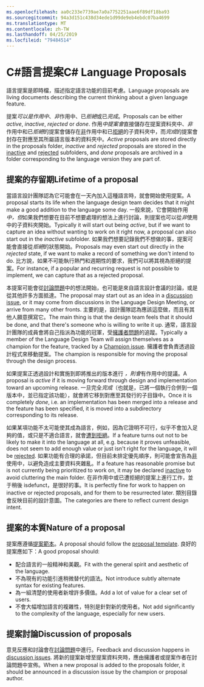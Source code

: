 ```yaml
---
ms.openlocfilehash: aa0c233e7739ae7a0a7752251aae6f89df18ba93
ms.sourcegitcommit: 94a3d151c438d34ede1d99de9eb4ebdc07ba4699
ms.translationtype: MT
ms.contentlocale: zh-TW
ms.lasthandoff: 04/25/2019
ms.locfileid: "79484514"
---
```

# <a name="c-language-proposals"></a><span data-ttu-id="690a9-101">C#語言提案</span><span class="sxs-lookup"><span data-stu-id="690a9-101">C# Language Proposals</span></span>

<span data-ttu-id="690a9-102">語言提案是即時檔，描述指定語言功能的目前考慮。</span><span class="sxs-lookup"><span data-stu-id="690a9-102">Language proposals are living documents describing the current thinking about a given language feature.</span></span>

<span data-ttu-id="690a9-103">提案*可以是作用中*、*非*作用中、已*拒絕*或已*完成*。</span><span class="sxs-lookup"><span data-stu-id="690a9-103">Proposals can be either *active*, *inactive*, *rejected* or *done*.</span></span> <span data-ttu-id="690a9-104">作用*中提案會*直接儲存在提案資料夾中、*非*作用中和已*拒絕*的提案會儲存在[非](proposals/inactive)作用中和已[拒絕](proposals/rejected)的子資料夾中，而*完成*的提案會封存在對應至其所屬語言版本的資料夾中。</span><span class="sxs-lookup"><span data-stu-id="690a9-104">*Active* proposals are stored directly in the proposals folder, *inactive* and *rejected* proposals are stored in the [inactive](proposals/inactive) and [rejected](proposals/rejected) subfolders, and *done* proposals are archived in a folder corresponding to the language version they are part of.</span></span>

## <a name="lifetime-of-a-proposal"></a><span data-ttu-id="690a9-105">提案的存留期</span><span class="sxs-lookup"><span data-stu-id="690a9-105">Lifetime of a proposal</span></span>

<span data-ttu-id="690a9-106">當語言設計團隊認為它可能會在一天內加入這種語言時，就會開始使用提案。</span><span class="sxs-lookup"><span data-stu-id="690a9-106">A proposal starts its life when the language design team decides that it might make a good addition to the language some day.</span></span> <span data-ttu-id="690a9-107">一般來說，它會開始作用*中，但*如果我們想要在目前不想要處理的想法上進行討論，則提案也可以從*非*使用中的子資料夾開始。</span><span class="sxs-lookup"><span data-stu-id="690a9-107">Typically it will start out being *active*, but if we want to capture an idea without wanting to work on it right now, a proposal can also start out in the *inactive* subfolder.</span></span> <span data-ttu-id="690a9-108">如果我們想要記錄我們不想做的事，提案可能會直接從*拒絕*的狀態開始。</span><span class="sxs-lookup"><span data-stu-id="690a9-108">Proposals may even start out directly in the *rejected* state, if we want to make a record of something we don't intend to do.</span></span> <span data-ttu-id="690a9-109">比方說，如果不可能執行熱門和週期性的要求，我們可以將其視為拒絕的提案。</span><span class="sxs-lookup"><span data-stu-id="690a9-109">For instance, if a popular and recurring request is not possible to implement, we can capture that as a rejected proposal.</span></span>

<span data-ttu-id="690a9-110">本提案可能會從[討論問題](https://github.com/dotnet/csharplang/labels/Discussion)中的想法開始，也可能是來自語言設計會議的討論，或是從其他許多方面抵達。</span><span class="sxs-lookup"><span data-stu-id="690a9-110">The proposal may start out as an idea in a [discussion issue](https://github.com/dotnet/csharplang/labels/Discussion), or it may come from discussions in the Language Design Meeting, or arrive from many other fronts.</span></span> <span data-ttu-id="690a9-111">主要的是，設計團隊認為應該這麼做，而且有其他人願意撰寫它。</span><span class="sxs-lookup"><span data-stu-id="690a9-111">The main thing is that the design team feels that it should be done, and that there's someone who is willing to write it up.</span></span> <span data-ttu-id="690a9-112">通常，語言設計團隊的成員會將自己指派為功能的冠軍，受[擁護者問題](https://github.com/dotnet/csharplang/labels/Proposal%20champion)的追蹤。</span><span class="sxs-lookup"><span data-stu-id="690a9-112">Typically a member of the Language Design Team will assign themselves as a champion for the feature, tracked by a [Champion issue](https://github.com/dotnet/csharplang/labels/Proposal%20champion).</span></span> <span data-ttu-id="690a9-113">擁護者會負責透過設計程式來移動提案。</span><span class="sxs-lookup"><span data-stu-id="690a9-113">The champion is responsible for moving the proposal through the design process.</span></span>

<span data-ttu-id="690a9-114">如果提案正透過設計和實施到即將推出的版本進行 *，則會*有作用中的提議。</span><span class="sxs-lookup"><span data-stu-id="690a9-114">A proposal is *active* if it is moving forward through design and implementation toward an upcoming release.</span></span> <span data-ttu-id="690a9-115">一旦完全*完成*（也就是，已將一個執行合併到一個版本中，並已指定該功能），就會將它移到對應至其發行的子目錄中。</span><span class="sxs-lookup"><span data-stu-id="690a9-115">Once it is completely *done*, i.e. an implementation has been merged into a release and the feature has been specified, it is moved into a subdirectory corresponding to its release.</span></span>

<span data-ttu-id="690a9-116">如果某項功能不太可能使其成為語言，例如，因為它證明不可行，似乎不會加入足夠的值，或只是不適合語言，就會[遭到拒絕](proposals/rejected)。</span><span class="sxs-lookup"><span data-stu-id="690a9-116">If a feature turns out not to be likely to make it into the language at all, e.g. because it proves unfeasible, does not seem to add enough value or just isn't right for the language, it will be [rejected](proposals/rejected).</span></span> <span data-ttu-id="690a9-117">如果功能有合理的承諾，但目前未排定優先順序，則可能會宣告為[非](proposals/inactive)使用中，以避免造成主要資料夾雜亂。</span><span class="sxs-lookup"><span data-stu-id="690a9-117">If a feature has reasonable promise but is not currently being prioritized to work on, it may be declared [inactive](proposals/inactive) to avoid cluttering the main folder.</span></span> <span data-ttu-id="690a9-118">在非作用中或已遭拒絕的提案上進行工作，並于稍後 isdefunct，是很好的事。</span><span class="sxs-lookup"><span data-stu-id="690a9-118">It is perfectly fine for work to happen on inactive or rejected proposals, and for them to be resurrected later.</span></span> <span data-ttu-id="690a9-119">類別目錄會反映目前的設計意圖。</span><span class="sxs-lookup"><span data-stu-id="690a9-119">The categories are there to reflect current design intent.</span></span>

## <a name="nature-of-a-proposal"></a><span data-ttu-id="690a9-120">提案的本質</span><span class="sxs-lookup"><span data-stu-id="690a9-120">Nature of a proposal</span></span>

<span data-ttu-id="690a9-121">提案應遵循[提案範本](proposal-template.md)。</span><span class="sxs-lookup"><span data-stu-id="690a9-121">A proposal should follow the [proposal template](proposal-template.md).</span></span> <span data-ttu-id="690a9-122">良好的提案應如下：</span><span class="sxs-lookup"><span data-stu-id="690a9-122">A good proposal should:</span></span>

- <span data-ttu-id="690a9-123">配合語言的一般精神和美觀。</span><span class="sxs-lookup"><span data-stu-id="690a9-123">Fit with the general spirit and aesthetic of the language.</span></span>
- <span data-ttu-id="690a9-124">不為現有的功能引進稍微替代的語法。</span><span class="sxs-lookup"><span data-stu-id="690a9-124">Not introduce subtly alternate syntax for existing features.</span></span>
- <span data-ttu-id="690a9-125">為一組清楚的使用者新增許多價值。</span><span class="sxs-lookup"><span data-stu-id="690a9-125">Add a lot of value for a clear set of users.</span></span>
- <span data-ttu-id="690a9-126">不會大幅增加語言的複雜性，特別是針對新的使用者。</span><span class="sxs-lookup"><span data-stu-id="690a9-126">Not add significantly to the complexity of the language, especially for new users.</span></span>  

## <a name="discussion-of-proposals"></a><span data-ttu-id="690a9-127">提案討論</span><span class="sxs-lookup"><span data-stu-id="690a9-127">Discussion of proposals</span></span>

<span data-ttu-id="690a9-128">意見反應和討論會在[討論問題](https://github.com/dotnet/csharplang/labels/Discussion)中進行。</span><span class="sxs-lookup"><span data-stu-id="690a9-128">Feedback and discussion happens in [discussion issues](https://github.com/dotnet/csharplang/labels/Discussion).</span></span> <span data-ttu-id="690a9-129">將新的提案新增至提案資料夾時，應由擁護者或提案作者在討論問題中宣佈。</span><span class="sxs-lookup"><span data-stu-id="690a9-129">When a new proposal is added to the proposals folder, it should be announced in a discussion issue by the champion or proposal author.</span></span> 

 